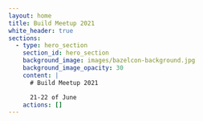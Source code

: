 ```yaml
---
layout: home
title: Build Meetup 2021
white_header: true
sections:
  - type: hero_section
    section_id: hero_section
    background_image: images/bazelcon-background.jpg
    background_image_opacity: 30
    content: |
      # Build Meetup 2021

      21-22 of June
    actions: []
---
```

